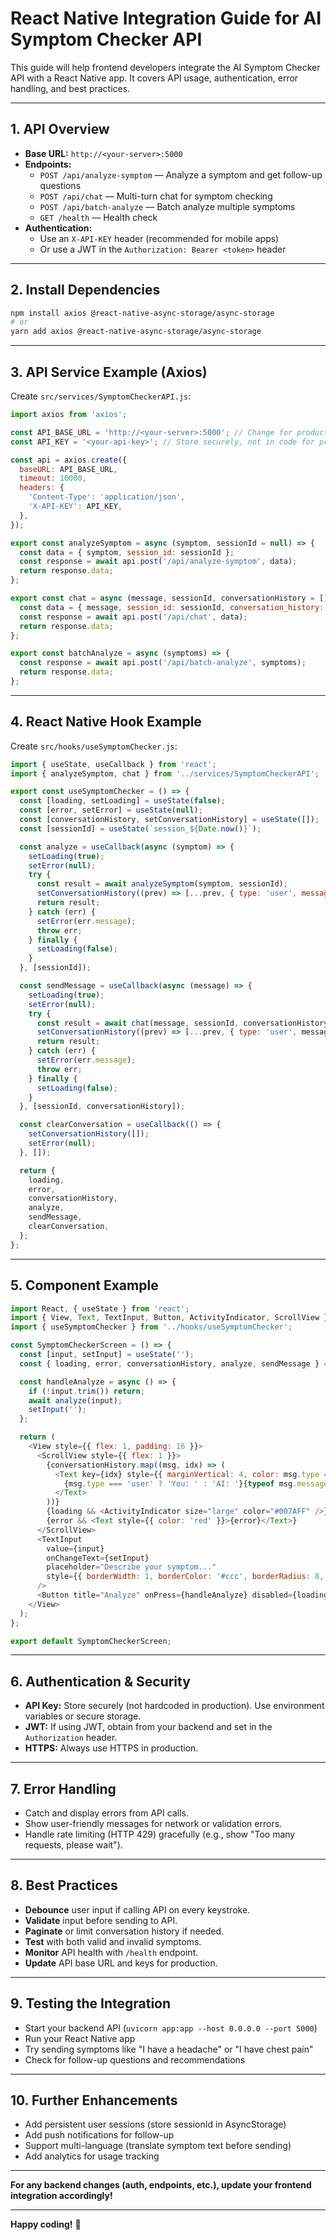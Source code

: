# React Native Integration Guide for AI Symptom Checker API

This guide will help frontend developers integrate the AI Symptom Checker API with a React Native app. It covers API usage, authentication, error handling, and best practices.

---

## 1. **API Overview**

- **Base URL:** `http://<your-server>:5000`
- **Endpoints:**
  - `POST /api/analyze-symptom` — Analyze a symptom and get follow-up questions
  - `POST /api/chat` — Multi-turn chat for symptom checking
  - `POST /api/batch-analyze` — Batch analyze multiple symptoms
  - `GET /health` — Health check
- **Authentication:**
  - Use an `X-API-KEY` header (recommended for mobile apps)
  - Or use a JWT in the `Authorization: Bearer <token>` header

---

## 2. **Install Dependencies**

```bash
npm install axios @react-native-async-storage/async-storage
# or
yarn add axios @react-native-async-storage/async-storage
```

---

## 3. **API Service Example (Axios)**

Create `src/services/SymptomCheckerAPI.js`:

```javascript
import axios from 'axios';

const API_BASE_URL = 'http://<your-server>:5000'; // Change for production
const API_KEY = '<your-api-key>'; // Store securely, not in code for production

const api = axios.create({
  baseURL: API_BASE_URL,
  timeout: 10000,
  headers: {
    'Content-Type': 'application/json',
    'X-API-KEY': API_KEY,
  },
});

export const analyzeSymptom = async (symptom, sessionId = null) => {
  const data = { symptom, session_id: sessionId };
  const response = await api.post('/api/analyze-symptom', data);
  return response.data;
};

export const chat = async (message, sessionId, conversationHistory = []) => {
  const data = { message, session_id: sessionId, conversation_history: conversationHistory };
  const response = await api.post('/api/chat', data);
  return response.data;
};

export const batchAnalyze = async (symptoms) => {
  const response = await api.post('/api/batch-analyze', symptoms);
  return response.data;
};
```

---

## 4. **React Native Hook Example**

Create `src/hooks/useSymptomChecker.js`:

```javascript
import { useState, useCallback } from 'react';
import { analyzeSymptom, chat } from '../services/SymptomCheckerAPI';

export const useSymptomChecker = () => {
  const [loading, setLoading] = useState(false);
  const [error, setError] = useState(null);
  const [conversationHistory, setConversationHistory] = useState([]);
  const [sessionId] = useState(`session_${Date.now()}`);

  const analyze = useCallback(async (symptom) => {
    setLoading(true);
    setError(null);
    try {
      const result = await analyzeSymptom(symptom, sessionId);
      setConversationHistory((prev) => [...prev, { type: 'user', message: symptom }, { type: 'ai', message: result }]);
      return result;
    } catch (err) {
      setError(err.message);
      throw err;
    } finally {
      setLoading(false);
    }
  }, [sessionId]);

  const sendMessage = useCallback(async (message) => {
    setLoading(true);
    setError(null);
    try {
      const result = await chat(message, sessionId, conversationHistory);
      setConversationHistory((prev) => [...prev, { type: 'user', message }, { type: 'ai', message: result }]);
      return result;
    } catch (err) {
      setError(err.message);
      throw err;
    } finally {
      setLoading(false);
    }
  }, [sessionId, conversationHistory]);

  const clearConversation = useCallback(() => {
    setConversationHistory([]);
    setError(null);
  }, []);

  return {
    loading,
    error,
    conversationHistory,
    analyze,
    sendMessage,
    clearConversation,
  };
};
```

---

## 5. **Component Example**

```javascript
import React, { useState } from 'react';
import { View, Text, TextInput, Button, ActivityIndicator, ScrollView } from 'react-native';
import { useSymptomChecker } from '../hooks/useSymptomChecker';

const SymptomCheckerScreen = () => {
  const [input, setInput] = useState('');
  const { loading, error, conversationHistory, analyze, sendMessage } = useSymptomChecker();

  const handleAnalyze = async () => {
    if (!input.trim()) return;
    await analyze(input);
    setInput('');
  };

  return (
    <View style={{ flex: 1, padding: 16 }}>
      <ScrollView style={{ flex: 1 }}>
        {conversationHistory.map((msg, idx) => (
          <Text key={idx} style={{ marginVertical: 4, color: msg.type === 'user' ? 'blue' : 'green' }}>
            {msg.type === 'user' ? 'You: ' : 'AI: '}{typeof msg.message === 'string' ? msg.message : JSON.stringify(msg.message)}
          </Text>
        ))}
        {loading && <ActivityIndicator size="large" color="#007AFF" />}
        {error && <Text style={{ color: 'red' }}>{error}</Text>}
      </ScrollView>
      <TextInput
        value={input}
        onChangeText={setInput}
        placeholder="Describe your symptom..."
        style={{ borderWidth: 1, borderColor: '#ccc', borderRadius: 8, padding: 8, marginBottom: 8 }}
      />
      <Button title="Analyze" onPress={handleAnalyze} disabled={loading || !input.trim()} />
    </View>
  );
};

export default SymptomCheckerScreen;
```

---

## 6. **Authentication & Security**
- **API Key:** Store securely (not hardcoded in production). Use environment variables or secure storage.
- **JWT:** If using JWT, obtain from your backend and set in the `Authorization` header.
- **HTTPS:** Always use HTTPS in production.

---

## 7. **Error Handling**
- Catch and display errors from API calls.
- Show user-friendly messages for network or validation errors.
- Handle rate limiting (HTTP 429) gracefully (e.g., show "Too many requests, please wait").

---

## 8. **Best Practices**
- **Debounce** user input if calling API on every keystroke.
- **Validate** input before sending to API.
- **Paginate** or limit conversation history if needed.
- **Test** with both valid and invalid symptoms.
- **Monitor** API health with `/health` endpoint.
- **Update** API base URL and keys for production.

---

## 9. **Testing the Integration**
- Start your backend API (`uvicorn app:app --host 0.0.0.0 --port 5000`)
- Run your React Native app
- Try sending symptoms like "I have a headache" or "I have chest pain"
- Check for follow-up questions and recommendations

---

## 10. **Further Enhancements**
- Add persistent user sessions (store sessionId in AsyncStorage)
- Add push notifications for follow-up
- Support multi-language (translate symptom text before sending)
- Add analytics for usage tracking

---

**For any backend changes (auth, endpoints, etc.), update your frontend integration accordingly!**

---

**Happy coding!** 🚀 